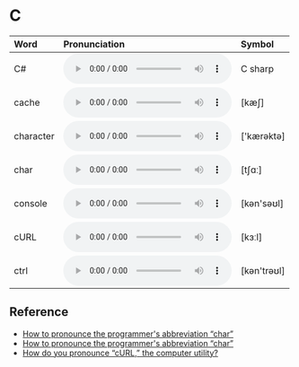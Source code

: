 
# C

| Word  | Pronunciation | Symbol |
| :-- | :-- | :-- |
| C# | <audio :src="$withBase('/audio/C%23.mp3')" controls="controls" controlslist="nodownload"></audio> | C sharp |
| cache | <audio :src="$withBase('/audio/cache.mp3')" controls="controls" controlslist="nodownload"></audio> | [kæʃ] |
| character | <audio :src="$withBase('/audio/character.mp3')" controls="controls" controlslist="nodownload"></audio> | ['kærəktə] |
| char | <audio :src="$withBase('/audio/char.mp3')" controls="controls" controlslist="nodownload"></audio> | [tʃɑː] |
| console | <audio :src="$withBase('/audio/console.mp3')" controls="controls" controlslist="nodownload"></audio> | [kən'səʊl] |
| cURL | <audio :src="$withBase('/audio/cURL.mp3')" controls="controls" controlslist="nodownload"></audio> | [kɜːl] |
| ctrl | <audio :src="$withBase('/audio/ctrl.mp3')" controls="controls" controlslist="nodownload"></audio> | [kən'trəʊl] |

## Reference

- [How to pronounce the programmer's abbreviation “char”](https://english.stackexchange.com/questions/60154/how-to-pronounce-the-programmers-abbreviation-char)
- [How to pronounce the programmer's abbreviation “char”](https://english.stackexchange.com/questions/60154/how-to-pronounce-the-programmers-abbreviation-char)
- [How do you pronounce “cURL,” the computer utility?](https://english.stackexchange.com/questions/48735/how-do-you-pronounce-curl-the-computer-utility?rq=1)
